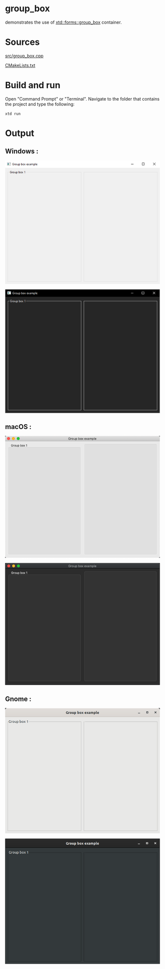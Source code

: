 # group_box

demonstrates the use of [xtd::forms::group_box](../../../src/xtd_forms/include/xtd/forms/group_box.hpp) container.

# Sources

[src/group_box.cpp](src/group_box.cpp)

[CMakeLists.txt](CMakeLists.txt)

# Build and run

Open "Command Prompt" or "Terminal". Navigate to the folder that contains the project and type the following:

```shell
xtd run
```

# Output

## Windows :

![Screenshot](../../../docs/pictures/examples/group_box_w.png)

![Screenshot](../../../docs/pictures/examples/group_box_wd.png)

## macOS :

![Screenshot](../../../docs/pictures/examples/group_box_m.png)

![Screenshot](../../../docs/pictures/examples/group_box_md.png)

## Gnome :

![Screenshot](../../../docs/pictures/examples/group_box_g.png)

![Screenshot](../../../docs/pictures/examples/group_box_gd.png)
